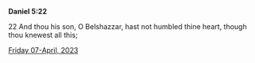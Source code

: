 **Daniel 5:22**

22 And thou his son, O Belshazzar, hast not humbled thine heart, though thou knewest all this;

[Friday 07-April, 2023](https://t.me/s/daily_scripture)
